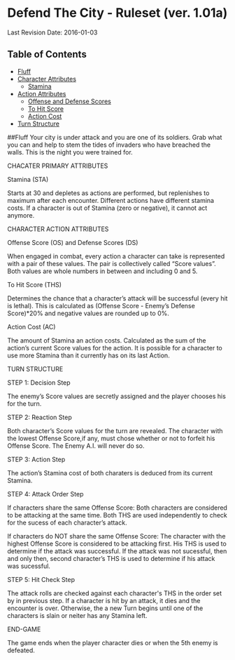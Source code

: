 # Defend The City - Ruleset (ver. 1.01a)
Last Revision Date: 2016-01-03
 
## Table of Contents
 
- [Fluff](#fluff)
- [Character Attributes](#character-attributes)
  - [Stamina](#stamina)
- [Action Attributes](#action-attributes)
  - [Offense and Defense Scores](#offense-and-defense-scores)
  - [To Hit Score](#to-hit-score)
  - [Action Cost](#action-cost)
- [Turn Structure](#turn-structure)

##Fluff
Your city is under attack and you are one of its soldiers. 
Grab what you can and help to stem the tides of invaders who have breached the walls. 
This is the night you were trained for.


CHACATER PRIMARY ATTRIBUTES

Stamina (STA)

Starts at 30 and depletes as actions are performed, but replenishes to maximum after each encounter. 
Different actions have different stamina costs. If a character is out of Stamina (zero or negative), it cannot act anymore.


CHARACTER ACTION ATTRIBUTES

Offense Score (OS) and Defense Scores (DS)

When engaged in combat, every action a character can take is represented with a pair of these values. 
The pair is collectively called “Score values”. 
Both values are whole numbers in between and including 0 and 5.

To Hit Score (THS)

Determines the chance that a character’s attack will be successful (every hit is lethal). 
This is calculated as (Offense Score - Enemy’s Defense Score)*20% and negative values are rounded up to 0%.

Action Cost (AC)

The amount of Stamina an action costs.
Calculated as the sum of the action’s current Score values for the action.
It is possible for a character to use more Stamina than it currently has on its last Action.


TURN STRUCTURE

STEP 1: Decision Step

The enemy’s Score values are secretly assigned and the player chooses his for the turn.

STEP 2: Reaction Step

Both character’s Score values for the turn are revealed. 
The character with the lowest Offense Score,if any, must chose whether or not to forfeit his Offense Score.
The Enemy A.I. will never do so.

STEP 3: Action Step

The action’s Stamina cost of both charaters is deduced from its current Stamina.

STEP 4: Attack Order Step

If characters share the same Offense Score:
Both characters are considered to be attacking at the same time. 
Both THS are used independently to check for the sucess of each character’s attack.

If characters do NOT share the same Offense Score:
The character with the highest Offense Score is considered to be attacking first. 
His THS is used to determine if the attack was successful. 
If the attack was not sucessful, then and only then, second character’s THS is used to determine if his attack was sucessful. 

STEP 5: Hit Check Step

The attack rolls are checked against each character's THS in the order set by in previous step.
If a character is hit by an attack, it dies and the encounter is over. 
Otherwise, the a new Turn begins until one of the characters is slain or neiter has any Stamina left.


END-GAME

The game ends when the player character dies or when the 5th enemy is defeated. 
